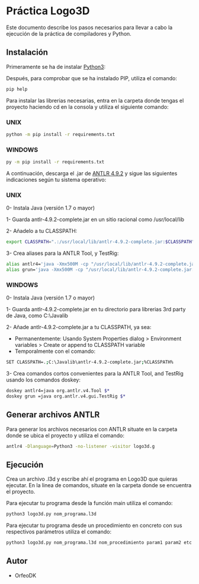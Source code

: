 # Práctica Logo3D

Este documento describe los pasos necesarios para llevar a cabo la ejecución de la práctica de compiladores y Python.

## Instalación

Primeramente se ha de instalar [Python3](https://www.python.org/downloads/):

Después, para comprobar que se ha instalado PIP, utiliza el comando:

```bash
pip help
```

Para instalar las librerias necesarias, entra en la carpeta donde tengas el proyecto haciendo cd en la consola y utiliza el siguiente comando:

### UNIX

```bash
python -m pip install -r requirements.txt
```

### WINDOWS

```bash
py -m pip install -r requirements.txt
```

A continuación, descarga el .jar de [ANTLR 4.9.2](https://www.antlr.org/download.html) y sigue las siguientes indicaciones según tu sistema operativo:

### UNIX

0- Instala Java (versión 1.7 o mayor)

1- Guarda antlr-4.9.2-complete.jar en un sitio racional como /usr/local/lib

2- Añadelo a tu CLASSPATH:

```bash
export CLASSPATH=".:/usr/local/lib/antlr-4.9.2-complete.jar:$CLASSPATH"
```

3- Crea aliases para la ANTLR Tool, y TestRig:

```bash
alias antlr4='java -Xmx500M -cp "/usr/local/lib/antlr-4.9.2-complete.jar:$CLASSPATH" org.antlr.v4.Tool'
alias grun='java -Xmx500M -cp "/usr/local/lib/antlr-4.9.2-complete.jar:$CLASSPATH" org.antlr.v4.gui.TestRig'
```

### WINDOWS

0- Instala Java (versión 1.7 o mayor)

1- Guarda antlr-4.9.2-complete.jar en tu directorio para librerias 3rd party de Java, como C:\Javalib

2- Añade antlr-4.9.2-complete.jar a tu CLASSPATH, ya sea:

- Permanentemente: Usando System Properties dialog > Environment variables > Create or append to CLASSPATH variable
- Temporalmente con el comando:

```bash
SET CLASSPATH=.;C:\Javalib\antlr-4.9.2-complete.jar;%CLASSPATH%
```

3- Crea comandos cortos convenientes para la ANTLR Tool, and TestRig usando los comandos doskey:

```bash
doskey antlr4=java org.antlr.v4.Tool $*
doskey grun =java org.antlr.v4.gui.TestRig $*
```

## Generar archivos ANTLR

Para generar los archivos necesarios con ANTLR situate en la carpeta donde se ubica el proyecto y utiliza el comando:

```bash
antlr4 -Dlanguage=Python3 -no-listener -visitor logo3d.g
```

## Ejecución

Crea un archivo .l3d y escribe ahí el programa en Logo3D que quieras ejecutar.
En la linea de comandos, situate en la carpeta donde se encuentra el proyecto.

Para ejecutar tu programa desde la función main utiliza el comando:

```bash
python3 logo3d.py nom_programa.l3d
```

Para ejecutar tu programa desde un procedimiento en concreto con sus respectivos parámetros utiliza el comando:

```bash
python3 logo3d.py nom_programa.l3d nom_procedimiento param1 param2 etc.
```

## Autor

- OrfeoDK
